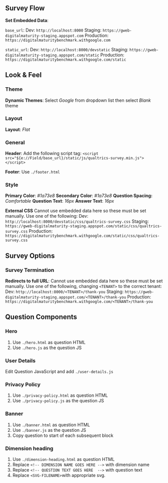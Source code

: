 ## Survey Flow
**Set Embedded Data**:

`base_url`:
Dev: `http://localhost:8000`
Staging: `https://gweb-digitalmaturity-staging.appspot.com`
Production: `https://digitalmaturitybenchmark.withgoogle.com`

`static_url`:
Dev: `http://localhost:8000/devstatic`
Staging: `https://gweb-digitalmaturity-staging.appspot.com/static`
Production: `https://digitalmaturitybenchmark.withgoogle.com/static`


## Look & Feel
### Theme
**Dynamic Themes**: Select *Google* from dropdown list then select *Blank* theme

### Layout
**Layout**: *Flat*

### General
**Header**: Add the following script tag:
`<script src="${e://Field/base_url}/static/js/qualtrics-survey.min.js"></script>`

**Footer**: Use `./footer.html`


### Style
**Primary Color**: *#1a73e8*
**Secondary Color**: *#1a73e8*
**Question Spacing:** *Comfortable*
**Question Text**: *16px*
**Answer Text**: *16px*

**External CSS**
Cannot use embedded data here so these must be set manually. Use one of the following:
Dev: `http://localhost:8000/devstatic/css/qualtrics-survey.css`
Staging: `https://gweb-digitalmaturity-staging.appspot.com/static/css/qualtrics-survey.css`
Production: `https://digitalmaturitybenchmark.withgoogle.com/static/css/qualtrics-survey.css`


## Survey Options
### Survey Termination

**Redirects to full URL**:
Cannot use embedded data here so these must be set manually. Use one of the following, changing `<TENANT>` to the correct tenant:
Dev: `http://localhost:8000/<TENANT>/thank-you`
Staging: `https://gweb-digitalmaturity-staging.appspot.com/<TENANT>/thank-you`
Production: `https://digitalmaturitybenchmark.withgoogle.com/<TENANT>/thank-you`


## Question Components
### Hero
1. Use `./hero.html` as question HTML
1. Use `./hero.js` as the question JS

### User Details
Edit Question JavaScript and add `./user-details.js`


### Privacy Policy
1. Use `./privacy-policy.html` as question HTML
1. Use `./privacy-policy.js` as the question JS


### Banner
1. Use `./banner.html` as question HTML
1. Use `./banner.js` as the question JS
1. Copy question to start of each subsequent block

### Dimension heading
1. Use `./dimension-heading.html` as question HTML
1. Replace `<!-- DIMENSION NAME GOES HERE -->` with dimension name
1. Replace `<!-- QUESTION TEXT GOES HERE  -->` with question text
1. Replace `<SVG-FILENAME>`with appropriate svg.
